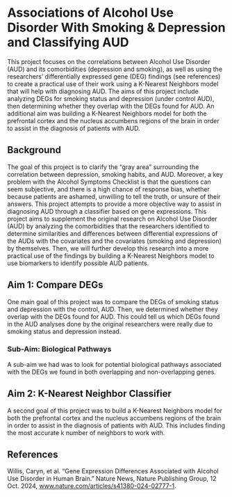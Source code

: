 # Associations of Alcohol Use Disorder With Smoking & Depression and Classifying AUD
This project focuses on the correlations between Alcohol Use Disorder (AUD) and its comorbidities (depression and smoking), as well as using the researchers’ differentially expressed gene (DEG) findings (see references) to create a practical use of their work using a K-Nearest Neighbors model that will help with diagnosing AUD. The aims of this project include analyzing DEGs for smoking status and depression (under control AUD), then determining whether they overlap with the DEGs found for AUD. An additional aim was building a K-Nearest Neighbors model for both the prefrontal cortex and the nucleus accumbens regions of the brain in order to assist in the diagnosis of patients with AUD.

## Background
The goal of this project is to clarify the “gray area” surrounding the correlation between depression, smoking habits, and AUD. Moreover, a key problem with the Alcohol Symptoms Checklist is that the questions can seem subjective, and there is a high chance of response bias, whether because patients are ashamed, unwilling to tell the truth, or unsure of their answers. This project attempts to provide a more objective way to assist in diagnosing AUD through a classifier based on gene expressions.
This project aims to supplement the original research on Alcohol Use Disorder (AUD) by analyzing the comorbidities that the researchers identified to determine similarities and differences between differential expressions of the AUDs with the covariates and the covariates (smoking and depression) by themselves. Then, we will further develop this research into a more practical use of the findings by building a K-Nearest Neighbors model to use biomarkers to identify possible AUD patients.

## Aim 1: Compare DEGs
One main goal of this project was to compare the DEGs of smoking status and depression with the control, AUD. Then, we determined whether they overlap with the DEGs found for AUD. This could tell us which DEGs found in the AUD analyses done by the original researchers were really due to smoking status and depression instead.
### Sub-Aim: Biological Pathways
A sub-aim we had was to look for potential biological pathways associated with the DEGs we found in both overlapping and non-overlapping genes.

## Aim 2: K-Nearest Neighbor Classifier
A second goal of this project was to build a K-Nearest Neighbors model for both the prefrontal cortex and the nucleus accumbens regions of the brain in order to assist in the diagnosis of patients with AUD. This includes finding the most accurate k number of neighbors to work with.

## References
Willis, Caryn, et al. “Gene Expression Differences Associated with Alcohol Use Disorder in Human Brain.” Nature News, Nature Publishing Group, 12 Oct. 2024, www.nature.com/articles/s41380-024-02777-1. 
